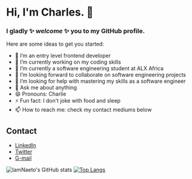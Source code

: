 # Hi, I'm Charles. 👋 #

### I gladly ✨ _welcome_ ✨ you to my GitHub profile. ###

Here are some ideas to get you started:

- 🔭 I’m an entry level frontend developer
- 🔭 I’m currently working on my coding skills
- 🌱 I’m currently a software engineering student at ALX Africa
- 👯 I’m looking forward to collaborate on software engineering projects
- 🤔 I’m looking for help with mastering my skills as a software engineer
- 💬 Ask me about anything
- 😄 Pronouns: Charlie
- ⚡ Fun fact: I don't joke with food and sleep
- 📫 How to reach me: check my contact mediums below

## Contact ##
- [LinkedIn](https://linkedin.com/in/charles-obimnaetochukwu-egesionu/)
- [Twitter](https://twitter.com/naetocharlie/)
- [G-mail](mailto:egesionucharlesobimnaeto@gmail.com)

![IamNaeto's GitHub stats](https://github-readme-stats.vercel.app/api?username=IamNaeto&show_icons=true&theme=codeSTACKr)   [![Top Langs](https://github-readme-stats.vercel.app/api/top-langs/?username=IamNaeto&layout=compact)](https://github.com/IamNaeto/github-readme-stats)
